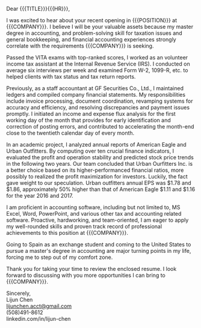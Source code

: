 Dear {{{TITLE}}}{{{HR}}},

I was excited to hear about your recent opening in {{{POSITION}}} at {{{COMPANY}}}. I believe I will be your valuable assets because my master degree in accounting,  and problem-solving skill for taxation issues and general bookkeeping, and financial accounting experiences strongly correlate with the requirements {{{COMPANY}}} is seeking. 

Passed the VITA exams with top-ranked scores, I worked as an volunteer income tax assistant at the Internal Revenue Service (IRS). I conducted on average six interviews per week and examined Form W-2, 1099-R, etc. to helped clients with tax status and tax return reports. 

Previously, as a staff accountant at GF Securities Co., Ltd., I maintained ledgers and compiled company financial statements. My responsibilities include invoice processing, document coordination, revamping systems for accuracy and efficiency, and resolving discrepancies and payment issues promptly. I initiated an income and expense flux analysis for the first working day of the month that provides for early identification and correction of posting errors, and contributed to accelerating the month-end close to the twentieth calendar day of every month. 

In an academic project, I analyzed annual reports of American Eagle and Urban Outfitters. By computing over ten crucial finance indicators, I evaluated the profit and operation stability and predicted stock price trends in the following two years. Our team concluded that Urban Ourfitters Inc. is a better choice based on its higher-performanced financial ratios, more possibly to realized the profit maximization for investors. Luckily, the fact gave weight to our speculation. Urban outfitters annual EPS was $1.78 and $1.86, approximately 50% higher than that of American Eagle $1.11 and $1.16 for the year 2016 and 2017.

I am proficient in accounting software, including but not limited to, MS Excel, Word, PowerPoint, and various other tax and accounting related software. Proactive, hardworking, and team-oriented, I am eager to apply my well-rounded skills and proven track record of professional achievements to this position at {{{COMPANY}}}.

Going to Spain as an exchange student and coming to the United States to pursue a master's degree in accounting are major turning points in my life, forcing me to step out of my comfort zone.

Thank you for taking your time to review the enclosed resume. I look forward to discussing with you more opportunities I can bring to {{{COMPANY}}}.

Sincerely,  
Lijun Chen  
lijunchen.acct@gmail.com  
(508)491-8612  
linkedin.com/in/lijun-chen
